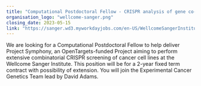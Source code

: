 ```yaml
---
title: "Computational Postdoctoral Fellow - CRISPR analysis of gene co-dependencies in cancer"
organisation_logo: "wellcome-sanger.png"
closing_date: 2023-05-15
link: "https://sanger.wd3.myworkdayjobs.com/en-US/WellcomeSangerInstitute/job/Computational-Postdoctoral-Fellow--CRISPR-analysis-of-gene-co-dependencies-in-cancer_JR100525"
---
```

We are looking for a Computational Postdoctoral Fellow to help deliver Project Symphony, an OpenTargets-funded Project aiming to perform extensive combinatorial CRISPR screening of cancer cell lines at the Wellcome Sanger Institute. This position will be for a 2-year fixed term contract with possibility of extension. You will join the  Experimental Cancer Genetics Team lead by David Adams.
